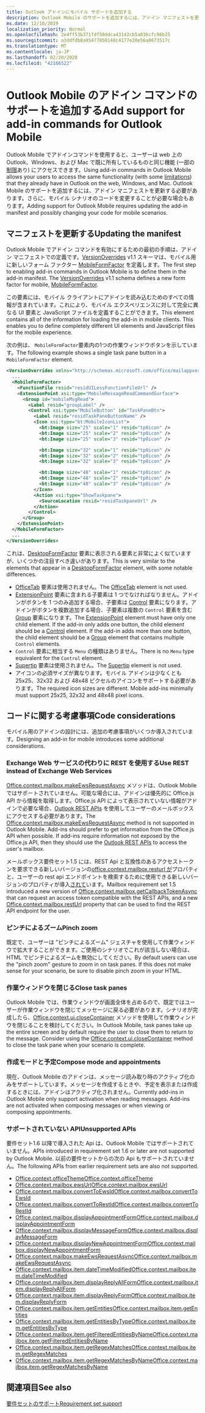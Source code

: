 ```yaml
---
title: Outlook アドインにモバイル サポートを追加する
description: Outlook Mobile のサポートを追加するには、アドイン マニフェストを更新する必要があります。さらに、モバイル シナリオのコードを変更することが必要な場合もあります。
ms.date: 12/10/2019
localization_priority: Normal
ms.openlocfilehash: 2e4ff53b371fdf50ddca43142cb5a036cfc96b25
ms.sourcegitcommit: a3ddfdb8a95477850148c4177e20e56a8673517c
ms.translationtype: MT
ms.contentlocale: ja-JP
ms.lasthandoff: 02/20/2020
ms.locfileid: "42166522"
---
```

# <a name="add-support-for-add-in-commands-for-outlook-mobile"></a><span data-ttu-id="575ad-103">Outlook Mobile のアドイン コマンドのサポートを追加する</span><span class="sxs-lookup"><span data-stu-id="575ad-103">Add support for add-in commands for Outlook Mobile</span></span>

<span data-ttu-id="575ad-104">Outlook Mobile でアドインコマンドを使用すると、ユーザーは web 上の Outlook、Windows、および Mac で既に所有しているものと同じ機能 (一部の[制限](#code-considerations)あり) にアクセスできます。</span><span class="sxs-lookup"><span data-stu-id="575ad-104">Using add-in commands in Outlook Mobile allows your users to access the same functionality (with some [limitations](#code-considerations)) that they already have in Outlook on the web, Windows, and Mac.</span></span> <span data-ttu-id="575ad-105">Outlook Mobile のサポートを追加するには、アドイン マニフェストを更新する必要があります。さらに、モバイル シナリオのコードを変更することが必要な場合もあります。</span><span class="sxs-lookup"><span data-stu-id="575ad-105">Adding support for Outlook Mobile requires updating the add-in manifest and possibly changing your code for mobile scenarios.</span></span>

## <a name="updating-the-manifest"></a><span data-ttu-id="575ad-106">マニフェストを更新する</span><span class="sxs-lookup"><span data-stu-id="575ad-106">Updating the manifest</span></span>

<span data-ttu-id="575ad-p102">Outlook Mobile でアドイン コマンドを有効にするための最初の手順は、アドイン マニフェストでの定義です。[VersionOverrides](../reference/manifest/versionoverrides.md) v1.1 スキーマは、モバイル用に新しいフォーム ファクター [MobileFormFactor](../reference/manifest/mobileformfactor.md) を定義します。</span><span class="sxs-lookup"><span data-stu-id="575ad-p102">The first step to enabling add-in commands in Outlook Mobile is to define them in the add-in manifest. The [VersionOverrides](../reference/manifest/versionoverrides.md) v1.1 schema defines a new form factor for mobile, [MobileFormFactor](../reference/manifest/mobileformfactor.md).</span></span>

<span data-ttu-id="575ad-p103">この要素には、モバイル クライアントにアドインを読み込むためのすべての情報が含まれています。これにより、モバイル エクスペリエンスに対して完全に異なる UI 要素と JavaScript ファイルを定義することができます。</span><span class="sxs-lookup"><span data-stu-id="575ad-p103">This element contains all of the information for loading the add-in in mobile clients. This enables you to define completely different UI elements and JavaScript files for the mobile experience.</span></span>

<span data-ttu-id="575ad-111">次の例は、 `MobileFormFactor`要素内の1つの作業ウィンドウボタンを示しています。</span><span class="sxs-lookup"><span data-stu-id="575ad-111">The following example shows a single task pane button in a `MobileFormFactor` element.</span></span>

```xml
<VersionOverrides xmlns="http://schemas.microsoft.com/office/mailappversionoverrides/1.1" xsi:type="VersionOverridesV1_1">
  ...
  <MobileFormFactor>
    <FunctionFile resid="residUILessFunctionFileUrl" />
    <ExtensionPoint xsi:type="MobileMessageReadCommandSurface">
      <Group id="mobileMsgRead">
        <Label resid="groupLabel" />
        <Control xsi:type="MobileButton" id="TaskPaneBtn">
          <Label resid="residTaskPaneButtonName" />
          <Icon xsi:type="bt:MobileIconList">
            <bt:Image size="25" scale="1" resid="tp0icon" />
            <bt:Image size="25" scale="2" resid="tp0icon" />
            <bt:Image size="25" scale="3" resid="tp0icon" />

            <bt:Image size="32" scale="1" resid="tp0icon" />
            <bt:Image size="32" scale="2" resid="tp0icon" />
            <bt:Image size="32" scale="3" resid="tp0icon" />

            <bt:Image size="48" scale="1" resid="tp0icon" />
            <bt:Image size="48" scale="2" resid="tp0icon" />
            <bt:Image size="48" scale="3" resid="tp0icon" />
          </Icon>
          <Action xsi:type="ShowTaskpane">
            <SourceLocation resid="residTaskpaneUrl" />
          </Action>
        </Control>
      </Group>
    </ExtensionPoint>
  </MobileFormFactor>
  ...
</VersionOverrides>
```

<span data-ttu-id="575ad-112">これは、[DesktopFormFactor](../reference/manifest/desktopformfactor.md) 要素に表示される要素と非常によく似ていますが、いくつかの注目すべき違いがあります。</span><span class="sxs-lookup"><span data-stu-id="575ad-112">This is very similar to the elements that appear in a [DesktopFormFactor](../reference/manifest/desktopformfactor.md) element, with some notable differences.</span></span>

- <span data-ttu-id="575ad-113">[OfficeTab](../reference/manifest/officetab.md) 要素は使用されません。</span><span class="sxs-lookup"><span data-stu-id="575ad-113">The [OfficeTab](../reference/manifest/officetab.md) element is not used.</span></span>
- <span data-ttu-id="575ad-p104">[ExtensionPoint](../reference/manifest/extensionpoint.md) 要素に含まれる子要素は 1 つでなければなりません。アドインがボタンを 1 つのみ追加する場合、子要素は [Control](../reference/manifest/control.md) 要素になります。アドインがボタンを複数追加する場合、子要素は複数の `Control` 要素を含む [Group](../reference/manifest/group.md) 要素になります。</span><span class="sxs-lookup"><span data-stu-id="575ad-p104">The [ExtensionPoint](../reference/manifest/extensionpoint.md) element must have only one child element. If the add-in only adds one button, the child element should be a [Control](../reference/manifest/control.md) element. If the add-in adds more than one button, the child element should be a [Group](../reference/manifest/group.md) element that contains multiple `Control` elements.</span></span>
- <span data-ttu-id="575ad-117">`Control` 要素に相当する `Menu` の種類はありません。</span><span class="sxs-lookup"><span data-stu-id="575ad-117">There is no `Menu` type equivalent for the `Control` element.</span></span>
- <span data-ttu-id="575ad-118">[Supertip](../reference/manifest/supertip.md) 要素は使用されません。</span><span class="sxs-lookup"><span data-stu-id="575ad-118">The [Supertip](../reference/manifest/supertip.md) element is not used.</span></span>
- <span data-ttu-id="575ad-p105">アイコンの必須サイズが異なります。モバイル アドインは少なくとも 25x25、32x32 および 48x48 ピクセルのアイコンをサポートする必要があります。</span><span class="sxs-lookup"><span data-stu-id="575ad-p105">The required icon sizes are different. Mobile add-ins minimally must support 25x25, 32x32 and 48x48 pixel icons.</span></span>

## <a name="code-considerations"></a><span data-ttu-id="575ad-121">コードに関する考慮事項</span><span class="sxs-lookup"><span data-stu-id="575ad-121">Code considerations</span></span>

<span data-ttu-id="575ad-122">モバイル用のアドインの設計には、追加の考慮事項がいくつか導入されています。</span><span class="sxs-lookup"><span data-stu-id="575ad-122">Designing an add-in for mobile introduces some additional considerations.</span></span>

### <a name="use-rest-instead-of-exchange-web-services"></a><span data-ttu-id="575ad-123">Exchange Web サービスの代わりに REST を使用する</span><span class="sxs-lookup"><span data-stu-id="575ad-123">Use REST instead of Exchange Web Services</span></span>

<span data-ttu-id="575ad-p106">[Office.context.mailbox.makeEwsRequestAsync](../reference/objectmodel/preview-requirement-set/office.context.mailbox.md#methods) メソッドは、Outlook Mobile ではサポートされていません。可能な場合には、アドインは優先的に Office.js API から情報を取得します。Office.js API によって表示されていない情報がアドインで必要な場合、[Outlook REST APIs](/outlook/rest/) を使用してユーザーのメールボックスにアクセスする必要があります。</span><span class="sxs-lookup"><span data-stu-id="575ad-p106">The [Office.context.mailbox.makeEwsRequestAsync](../reference/objectmodel/preview-requirement-set/office.context.mailbox.md#methods) method is not supported in Outlook Mobile. Add-ins should prefer to get information from the Office.js API when possible. If add-ins require information not exposed by the Office.js API, then they should use the [Outlook REST APIs](/outlook/rest/) to access the user's mailbox.</span></span>

<span data-ttu-id="575ad-127">メールボックス要件セット1.5 には、REST Api と互換性のあるアクセストークンを要求できる新しいバージョンの[office.context.mailbox.resturl が](../reference/objectmodel/preview-requirement-set/office.context.mailbox.md#properties)プロパティと、ユーザーの rest api エンドポイントを検索するために使用できる新しいバージョンのプロパティが導入[されて](../reference/objectmodel/preview-requirement-set/office.context.mailbox.md#methods)います。</span><span class="sxs-lookup"><span data-stu-id="575ad-127">Mailbox requirement set 1.5 introduced a new version of [Office.context.mailbox.getCallbackTokenAsync](../reference/objectmodel/preview-requirement-set/office.context.mailbox.md#methods) that can request an access token compatible with the REST APIs, and a new [Office.context.mailbox.restUrl](../reference/objectmodel/preview-requirement-set/office.context.mailbox.md#properties) property that can be used to find the REST API endpoint for the user.</span></span>

### <a name="pinch-zoom"></a><span data-ttu-id="575ad-128">ピンチによるズーム</span><span class="sxs-lookup"><span data-stu-id="575ad-128">Pinch zoom</span></span>

<span data-ttu-id="575ad-p107">既定で、ユーザーは "ピンチによるズーム" ジェスチャを使用して作業ウィンドウで拡大することができます。ご使用のシナリオでこれが該当しない場合は、HTML でピンチによるズームを無効にしてください。</span><span class="sxs-lookup"><span data-stu-id="575ad-p107">By default users can use the "pinch zoom" gesture to zoom in on task panes. If this does not make sense for your scenario, be sure to disable pinch zoom in your HTML.</span></span>

### <a name="close-task-panes"></a><span data-ttu-id="575ad-131">作業ウィンドウを閉じる</span><span class="sxs-lookup"><span data-stu-id="575ad-131">Close task panes</span></span>

<span data-ttu-id="575ad-p108">Outlook Mobile では、作業ウィンドウが画面全体を占めるので、既定ではユーザーが作業ウィンドウを閉じてメッセージに戻る必要があります。シナリオが完成したら、[Office.context.ui.closeContainer](/javascript/api/office/office.ui#closecontainer--) メソッドを使用して作業ウィンドウを閉じることを検討してください。</span><span class="sxs-lookup"><span data-stu-id="575ad-p108">In Outlook Mobile, task panes take up the entire screen and by default require the user to close them to return to the message. Consider using the [Office.context.ui.closeContainer](/javascript/api/office/office.ui#closecontainer--) method to close the task pane when your scenario is complete.</span></span>

### <a name="compose-mode-and-appointments"></a><span data-ttu-id="575ad-134">作成モードと予定</span><span class="sxs-lookup"><span data-stu-id="575ad-134">Compose mode and appointments</span></span>

<span data-ttu-id="575ad-p109">現在、Outlook Mobile のアドインは、メッセージ読み取り時のアクティブ化のみをサポートしています。メッセージを作成するときや、予定を表示または作成するときには、アドインはアクティブ化されません。</span><span class="sxs-lookup"><span data-stu-id="575ad-p109">Currently add-ins in Outlook Mobile only support activation when reading messages. Add-ins are not activated when composing messages or when viewing or composing appointments.</span></span>

### <a name="unsupported-apis"></a><span data-ttu-id="575ad-137">サポートされていない API</span><span class="sxs-lookup"><span data-stu-id="575ad-137">Unsupported APIs</span></span>

<span data-ttu-id="575ad-138">要件セット1.6 以降で導入された Api は、Outlook Mobile ではサポートされていません。</span><span class="sxs-lookup"><span data-stu-id="575ad-138">APIs introduced in requirement set 1.6 or later are not supported by Outlook Mobile.</span></span> <span data-ttu-id="575ad-139">以前の要件セットからの次の Api もサポートされていません。</span><span class="sxs-lookup"><span data-stu-id="575ad-139">The following APIs from earlier requirement sets are also not supported.</span></span>

  - [<span data-ttu-id="575ad-140">Office.context.officeTheme</span><span class="sxs-lookup"><span data-stu-id="575ad-140">Office.context.officeTheme</span></span>](../reference/objectmodel/preview-requirement-set/office.context.md#officetheme-officetheme)
  - [<span data-ttu-id="575ad-141">Office.context.mailbox.ewsUrl</span><span class="sxs-lookup"><span data-stu-id="575ad-141">Office.context.mailbox.ewsUrl</span></span>](../reference/objectmodel/preview-requirement-set/office.context.mailbox.md#properties)
  - [<span data-ttu-id="575ad-142">Office.context.mailbox.convertToEwsId</span><span class="sxs-lookup"><span data-stu-id="575ad-142">Office.context.mailbox.convertToEwsId</span></span>](../reference/objectmodel/preview-requirement-set/office.context.mailbox.md#methods)
  - [<span data-ttu-id="575ad-143">Office.context.mailbox.convertToRestId</span><span class="sxs-lookup"><span data-stu-id="575ad-143">Office.context.mailbox.convertToRestId</span></span>](../reference/objectmodel/preview-requirement-set/office.context.mailbox.md#methods)
  - [<span data-ttu-id="575ad-144">Office.context.mailbox.displayAppointmentForm</span><span class="sxs-lookup"><span data-stu-id="575ad-144">Office.context.mailbox.displayAppointmentForm</span></span>](../reference/objectmodel/preview-requirement-set/office.context.mailbox.md#methods)
  - [<span data-ttu-id="575ad-145">Office.context.mailbox.displayMessageForm</span><span class="sxs-lookup"><span data-stu-id="575ad-145">Office.context.mailbox.displayMessageForm</span></span>](../reference/objectmodel/preview-requirement-set/office.context.mailbox.md#methods)
  - [<span data-ttu-id="575ad-146">Office.context.mailbox.displayNewAppointmentForm</span><span class="sxs-lookup"><span data-stu-id="575ad-146">Office.context.mailbox.displayNewAppointmentForm</span></span>](../reference/objectmodel/preview-requirement-set/office.context.mailbox.md#methods)
  - [<span data-ttu-id="575ad-147">Office.context.mailbox.makeEwsRequestAsync</span><span class="sxs-lookup"><span data-stu-id="575ad-147">Office.context.mailbox.makeEwsRequestAsync</span></span>](../reference/objectmodel/preview-requirement-set/office.context.mailbox.md#methods)
  - [<span data-ttu-id="575ad-148">Office.context.mailbox.item.dateTimeModified</span><span class="sxs-lookup"><span data-stu-id="575ad-148">Office.context.mailbox.item.dateTimeModified</span></span>](../reference/objectmodel/preview-requirement-set/office.context.mailbox.item.md#properties)
  - [<span data-ttu-id="575ad-149">Office.context.mailbox.item.displayReplyAllForm</span><span class="sxs-lookup"><span data-stu-id="575ad-149">Office.context.mailbox.item.displayReplyAllForm</span></span>](../reference/objectmodel/preview-requirement-set/office.context.mailbox.item.md#methods)
  - [<span data-ttu-id="575ad-150">Office.context.mailbox.item.displayReplyForm</span><span class="sxs-lookup"><span data-stu-id="575ad-150">Office.context.mailbox.item.displayReplyForm</span></span>](../reference/objectmodel/preview-requirement-set/office.context.mailbox.item.md#methods)
  - [<span data-ttu-id="575ad-151">Office.context.mailbox.item.getEntities</span><span class="sxs-lookup"><span data-stu-id="575ad-151">Office.context.mailbox.item.getEntities</span></span>](../reference/objectmodel/preview-requirement-set/office.context.mailbox.item.md#methods)
  - [<span data-ttu-id="575ad-152">Office.context.mailbox.item.getEntitiesByType</span><span class="sxs-lookup"><span data-stu-id="575ad-152">Office.context.mailbox.item.getEntitiesByType</span></span>](../reference/objectmodel/preview-requirement-set/office.context.mailbox.item.md#methods)
  - [<span data-ttu-id="575ad-153">Office.context.mailbox.item.getFilteredEntitiesByName</span><span class="sxs-lookup"><span data-stu-id="575ad-153">Office.context.mailbox.item.getFilteredEntitiesByName</span></span>](../reference/objectmodel/preview-requirement-set/office.context.mailbox.item.md#methods)
  - [<span data-ttu-id="575ad-154">Office.context.mailbox.item.getRegexMatches</span><span class="sxs-lookup"><span data-stu-id="575ad-154">Office.context.mailbox.item.getRegexMatches</span></span>](../reference/objectmodel/preview-requirement-set/office.context.mailbox.item.md#methods)
  - [<span data-ttu-id="575ad-155">Office.context.mailbox.item.getRegexMatchesByName</span><span class="sxs-lookup"><span data-stu-id="575ad-155">Office.context.mailbox.item.getRegexMatchesByName</span></span>](../reference/objectmodel/preview-requirement-set/office.context.mailbox.item.md#methods)

## <a name="see-also"></a><span data-ttu-id="575ad-156">関連項目</span><span class="sxs-lookup"><span data-stu-id="575ad-156">See also</span></span>

[<span data-ttu-id="575ad-157">要件セットのサポート</span><span class="sxs-lookup"><span data-stu-id="575ad-157">Requirement set support</span></span>](../reference/requirement-sets/outlook-api-requirement-sets.md#requirement-sets-supported-by-exchange-servers-and-outlook-clients)